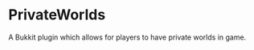 PrivateWorlds
=============

A Bukkit plugin which allows for players to have private worlds in game.
